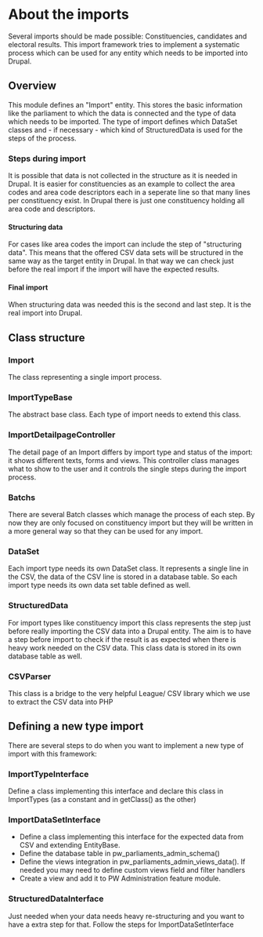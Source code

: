 # About the imports

Several imports should be made possible: Constituencies, candidates and electoral results. This import framework tries to implement a systematic process which can be used for any entity which needs to be imported into Drupal.

## Overview
This module defines an "Import" entity. This stores the basic information like the parliament to which the data is connected and the type of data which needs to be imported. The type of import defines which DataSet classes and - if necessary - which kind of StructuredData is used for the steps of the process. 

### Steps during import
It is possible that data is not collected in the structure as it is needed in Drupal. It is easier for constituencies as an example to collect the area codes and area code descriptors each in a seperate line so that many lines per constituency exist. In Drupal there is just one constituency holding all area code and descriptors. 

#### Structuring data
For cases like area codes the import can include the step of "structuring data". This means that the offered CSV data sets will be structured in the same way as the target entity in Drupal. In that way we can check just before the real import if the import will have the expected results.

#### Final import
When structuring data was needed this is the second and last step. It is the real import into Drupal. 

## Class structure

### Import
The class representing a single import process.

### ImportTypeBase
The abstract base class. Each type of import needs to extend this class.

### ImportDetailpageController
The detail page of an Import differs by import type and status of the import: it shows different texts, forms and views. This controller class manages what to show to the user and it controls the single steps during the import process.

### Batchs
There are several Batch classes which manage the process of each step. By now they are only focused on constituency import but they will be written in a more general way so that they can be used for any import.

### DataSet
Each import type needs its own DataSet class. It represents a single line in the CSV, the data of the CSV line is stored in a database table. So each import type needs its own data set table defined as well.

### StructuredData
For import types like constituency import this class represents the step just before really importing the CSV data into a Drupal entity. The aim is to have a step before import to check if the result is as expected when there is heavy work needed on the CSV data. This class data is stored in its own database table as well.

### CSVParser
This class is a bridge to the very helpful League/ CSV library which we use to extract the CSV data into PHP

## Defining a new type import
There are several steps to do when you want to implement a new type of import with this framework:

### ImportTypeInterface
Define a class implementing this interface and declare this class in ImportTypes (as a constant and in getClass() as the other)

### ImportDataSetInterface
- Define a class implementing this interface for the expected data from CSV and extending EntityBase. 
- Define the database table in pw_parliaments_admin_schema()
- Define the views integration in pw_parliaments_admin_views_data(). If needed you may need to define custom views field and filter handlers
- Create a view and add it to PW Administration feature module.

### StructuredDataInterface
Just needed when your data needs heavy re-structuring and you want to have a extra step for that. Follow the steps for ImportDataSetInterface